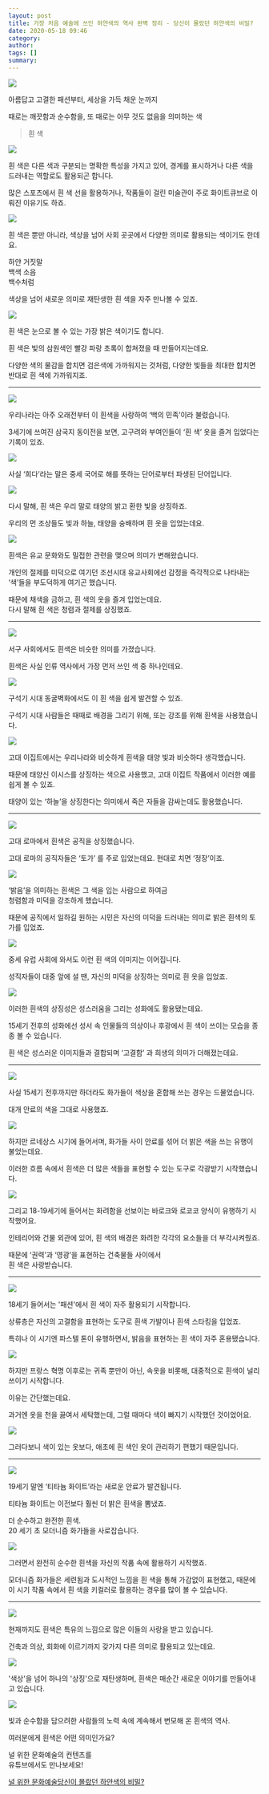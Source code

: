 ```yaml
---
layout: post
title: 가장 처음 예술에 쓰인 하얀색의 역사 완벽 정리 - 당신이 몰랐던 하얀색의 비밀?
date: 2020-05-18 09:46
category: 
author: 
tags: []
summary: 
---
```



![](https://img1.daumcdn.net/thumb/R720x0/?fname=https%3A%2F%2Ft1.daumcdn.net%2Fliveboard%2Fcultureart4u%2F838633fe595c4210ba4bd67ad0257cc0.png)

아름답고 고결한 패션부터, 세상을 가득 채운 눈까지  
  
때로는 깨끗함과 순수함을, 또 때로는 아무 것도 없음을 의미하는 색  

> 흰 색  

![](https://img1.daumcdn.net/thumb/R720x0/?fname=https%3A%2F%2Ft1.daumcdn.net%2Fliveboard%2Fcultureart4u%2Fb557734fb8954e0b850ea2e2ceb392c2.png)

흰 색은 다른 색과 구분되는 명확한 특성을 가지고 있어, 경계를 표시하거나 다른 색을 드러내는 역할로도 활용되곤 합니다.  
  
많은 스포츠에서 흰 색 선을 활용하거나, 작품들이 걸린 미술관이 주로 화이트큐브로 이뤄진 이유기도 하죠.  

![](https://img1.daumcdn.net/thumb/R720x0/?fname=https%3A%2F%2Ft1.daumcdn.net%2Fliveboard%2Fcultureart4u%2Fc2b3628f782c4f289a7afb4ed5ed605a.png)

흰 색은 뿐만 아니라, 색상을 넘어 사회 곳곳에서 다양한 의미로 활용되는 색이기도 한데요.  
  
하얀 거짓말  
백색 소음  
백수처럼  
  
색상을 넘어 새로운 의미로 재탄생한 흰 색을 자주 만나볼 수 있죠.  

![](https://img1.daumcdn.net/thumb/R720x0/?fname=https%3A%2F%2Ft1.daumcdn.net%2Fliveboard%2Fcultureart4u%2Fbf651031dcce4fb79e964a2c389587a5.png)

흰 색은 눈으로 볼 수 있는 가장 밝은 색이기도 합니다.  
  
흰 색은 빛의 삼원색인 빨강 파랑 초록이 합쳐졌을 때 만들어지는데요.  
  
다양한 색의 물감을 합치면 검은색에 가까워지는 것처럼, 다양한 빛들을 최대한 합치면 반대로 흰 색에 가까워지죠.  

----------

![](https://img1.daumcdn.net/thumb/R720x0/?fname=https%3A%2F%2Ft1.daumcdn.net%2Fliveboard%2Fcultureart4u%2Fe4b9455c328641338441aee635c6f425.png)

우리나라는 아주 오래전부터 이 흰색을 사랑하여 ‘백의 민족’이라 불렸습니다.  
  
3세기에 쓰여진 삼국지 동이전을 보면, 고구려와 부여인들이 ‘흰 색’ 옷을 즐겨 입었다는 기록이 있죠.  

![](https://img1.daumcdn.net/thumb/R720x0/?fname=https%3A%2F%2Ft1.daumcdn.net%2Fliveboard%2Fcultureart4u%2Fbb4213eba7e14675b6ac59717d1bcb5b.png)

사실 ‘희다’라는 말은 중세 국어로 해를 뜻하는 단어로부터 파생된 단어입니다.  

![](https://img1.daumcdn.net/thumb/R720x0/?fname=https%3A%2F%2Ft1.daumcdn.net%2Fliveboard%2Fcultureart4u%2F7ab4d2b9b3fb406bac242f31b0a6c293.png)

다시 말해, 흰 색은 우리 말로 태양의 밝고 환한 빛을 상징하죠.  
  
우리의 먼 조상들도 빛과 하늘, 태양을 숭배하며 흰 옷을 입었는데요.  

![](https://img1.daumcdn.net/thumb/R720x0/?fname=https%3A%2F%2Ft1.daumcdn.net%2Fliveboard%2Fcultureart4u%2Fe4011d29bdfc49e8a4d496e04bc4b28b.png)

흰색은 유교 문화와도 밀접한 관련을 맺으며 의미가 변해왔습니다.  
  
개인의 절제를 미덕으로 여기던 조선시대 유교사회에선 감정을 즉각적으로 나타내는 ‘색’들을 부도덕하게 여기곤 했습니다.  
  
때문에 채색을 금하고, 흰 색의 옷을 즐겨 입었는데요.  
다시 말해 흰 색은 청렴과 절제를 상징했죠.  

----------

![](https://img1.daumcdn.net/thumb/R720x0/?fname=https%3A%2F%2Ft1.daumcdn.net%2Fliveboard%2Fcultureart4u%2F7f3c022949c842788c80376e17de0889.png)

서구 사회에서도 흰색은 비슷한 의미를 가졌습니다.  
  
흰색은 사실 인류 역사에서 가장 먼저 쓰인 색 중 하나인데요.  

![](https://img1.daumcdn.net/thumb/R720x0/?fname=https%3A%2F%2Ft1.daumcdn.net%2Fliveboard%2Fcultureart4u%2F8dc6ea29441444a3a0f5b4d80ed5f390.png)

구석기 시대 동굴벽화에서도 이 흰 색을 쉽게 발견할 수 있죠.  
  
구석기 시대 사람들은 때때로 배경을 그리기 위해, 또는 강조를 위해 흰색을 사용했습니다.  

![](https://img1.daumcdn.net/thumb/R720x0/?fname=https%3A%2F%2Ft1.daumcdn.net%2Fliveboard%2Fcultureart4u%2F6e5f658a66334d94adb67d4c04d0d12b.png)

고대 이집트에서는 우리나라와 비슷하게 흰색을 태양 빛과 비슷하다 생각했습니다.  
  
때문에 태양신 이시스를 상징하는 색으로 사용했고, 고대 이집트 작품에서 이러한 예를 쉽게 볼 수 있죠.  
  
태양이 있는 ‘하늘’을 상징한다는 의미에서 죽은 자들을 감싸는데도 활용했습니다.  

----------

![](https://img1.daumcdn.net/thumb/R720x0/?fname=https%3A%2F%2Ft1.daumcdn.net%2Fliveboard%2Fcultureart4u%2F22f7a1636cfe4c23bb90b264c422766c.png)

고대 로마에서 흰색은 공직을 상징했습니다.  
  
고대 로마의 공직자들은 ‘토가’ 를 주로 입었는데요. 현대로 치면 ‘정장’이죠.  

![](https://img1.daumcdn.net/thumb/R720x0/?fname=https%3A%2F%2Ft1.daumcdn.net%2Fliveboard%2Fcultureart4u%2F6c333f7094eb47c2a6e2908e548be37d.png)

‘밝음’을 의미하는 흰색은 그 색을 입는 사람으로 하여금  
청렴함과 미덕을 강조하게 했습니다.  
  
때문에 공직에서 일하길 원하는 시민은 자신의 미덕을 드러내는 의미로 밝은 흰색의 토가를 입었죠.  

![](https://img1.daumcdn.net/thumb/R720x0/?fname=https%3A%2F%2Ft1.daumcdn.net%2Fliveboard%2Fcultureart4u%2Ff3ab51d598dd44db9beeaf518f4dd9cc.png)

중세 유럽 사회에 와서도 이런 흰 색의 이미지는 이어집니다.  
  
성직자들이 대중 앞에 설 땐, 자신의 미덕을 상징하는 의미로 흰 옷을 입었죠.  

![](https://img1.daumcdn.net/thumb/R720x0/?fname=https%3A%2F%2Ft1.daumcdn.net%2Fliveboard%2Fcultureart4u%2F1cc641e5d88141418861c262590a572b.png)

이러한 흰색의 상징성은 성스러움을 그리는 성화에도 활용됐는데요.  
  
15세기 전후의 성화에선 성서 속 인물들의 의상이나 후광에서 흰 색이 쓰이는 모습을 종종 볼 수 있습니다.  
  
흰 색은 성스러운 이미지들과 결합되며 ‘고결함’ 과 희생의 의미가 더해졌는데요.  

----------

![](https://img1.daumcdn.net/thumb/R720x0/?fname=https%3A%2F%2Ft1.daumcdn.net%2Fliveboard%2Fcultureart4u%2F10325ccb4fde476fa3ec01ec06f4062c.png)

사실 15세기 전후까지만 하더라도 화가들이 색상을 혼합해 쓰는 경우는 드물었습니다.  
  
대개 안료의 색을 그대로 사용했죠.  

![](https://img1.daumcdn.net/thumb/R720x0/?fname=https%3A%2F%2Ft1.daumcdn.net%2Fliveboard%2Fcultureart4u%2Fd16a43a0d6fa44f483019a61944e02e6.png)

하지만 르네상스 시기에 들어서며, 화가들 사이 안료를 섞어 더 밝은 색을 쓰는 유행이 불었는데요.  
  
이러한 흐름 속에서 흰색은 더 많은 색들을 표현할 수 있는 도구로 각광받기 시작했습니다.  

![](https://img1.daumcdn.net/thumb/R720x0/?fname=https%3A%2F%2Ft1.daumcdn.net%2Fliveboard%2Fcultureart4u%2F138576b314304c999ffa398f0039c057.png)

그리고 18-19세기에 들어서는 화려함을 선보이는 바로크와 로코코 양식이 유행하기 시작했어요.  
  
인테리어와 건물 외관에 있어, 흰 색의 배경은 화려한 각각의 요소들을 더 부각시켜줬죠.  
  
때문에 ‘권력’과 ‘영광’을 표현하는 건축물들 사이에서  
흰 색은 사랑받습니다.  

----------

![](https://img1.daumcdn.net/thumb/R720x0/?fname=https%3A%2F%2Ft1.daumcdn.net%2Fliveboard%2Fcultureart4u%2F1f2b799b2c704d6bb5fd34434ecc4b46.png)

18세기 들어서는 '패션'에서 흰 색이 자주 활용되기 시작합니다.  
  
상류층은 자신의 고결함을 표현하는 도구로 흰색 가발이나 흰색 스타킹을 입었죠.  
  
특히나 이 시기엔 파스텔 톤이 유행하면서, 밝음을 표현하는 흰 색이 자주 혼용됐습니다.  

![](https://img1.daumcdn.net/thumb/R720x0/?fname=https%3A%2F%2Ft1.daumcdn.net%2Fliveboard%2Fcultureart4u%2Ffad0bcca4ba0454e8cf5f1b21838fd4e.png)

하지만 프랑스 혁명 이후로는 귀족 뿐만이 아닌, 속옷을 비롯해, 대중적으로 흰색이 널리 쓰이기 시작합니다.  
  
이유는 간단했는데요.  
  
과거엔 옷을 천을 끓여서 세탁했는데, 그럴 때마다 색이 빠지기 시작했던 것이었어요.  

![](https://img1.daumcdn.net/thumb/R720x0/?fname=https%3A%2F%2Ft1.daumcdn.net%2Fliveboard%2Fcultureart4u%2F716327be703c4ef7872998d22f59fbc6.png)

그러다보니 색이 있는 옷보다, 애초에 흰 색인 옷이 관리하기 편했기 때문입니다.  

----------

![](https://img1.daumcdn.net/thumb/R720x0/?fname=https%3A%2F%2Ft1.daumcdn.net%2Fliveboard%2Fcultureart4u%2F923621cba5ac45b88e6f3d7a4726d52f.png)

19세기 말엔 ‘티타늄 화이트’라는 새로운 안료가 발견됩니다.  
  
티타늄 화이트는 이전보다 훨씬 더 밝은 흰색을 뽐냈죠.  
  
더 순수하고 완전한 흰색.  
20 세기 초 모더니즘 화가들을 사로잡습니다.  

![](https://img1.daumcdn.net/thumb/R720x0/?fname=https%3A%2F%2Ft1.daumcdn.net%2Fliveboard%2Fcultureart4u%2Fa8589f6f0f764dfbadca550bc3af2515.png)

그러면서 완전히 순수한 흰색을 자신의 작품 속에 활용하기 시작했죠.  
  
모더니즘 화가들은 세련됨과 도시적인 느낌을 흰 색을 통해 가감없이 표현했고, 때문에 이 시기 작품 속에서 흰 색을 키컬러로 활용하는 경우를 많이 볼 수 있습니다.  

----------

![](https://img1.daumcdn.net/thumb/R720x0/?fname=https%3A%2F%2Ft1.daumcdn.net%2Fliveboard%2Fcultureart4u%2F2f1e2983c6364c30bdd174729072513c.png)

현재까지도 흰색은 특유의 느낌으로 많은 이들의 사랑을 받고 있습니다.  
  
건축과 의상, 회화에 이르기까지 갖가지 다른 의미로 활용되고 있는데요.  

![](https://img1.daumcdn.net/thumb/R720x0/?fname=https%3A%2F%2Ft1.daumcdn.net%2Fliveboard%2Fcultureart4u%2Fd307f32d541f48a4b7be3669a6fe7555.png)

'색상'을 넘어 하나의 '상징'으로 재탄생하며, 흰색은 매순간 새로운 이야기를 만들어내고 있습니다.  

![](https://img1.daumcdn.net/thumb/R720x0/?fname=https%3A%2F%2Ft1.daumcdn.net%2Fliveboard%2Fcultureart4u%2F5317fe48865041ee84d426f2075eb88c.png)

빛과 순수함을 담으려한 사람들의 노력 속에 계속해서 변모해 온 흰색의 역사.  
  
여러분에게 흰색은 어떤 의미인가요?  

널 위한 문화예술의 컨텐츠를  
유튜브에서도 만나보세요!  

[널 위한 문화예술당신이 몰랐던 하얀색의 비밀?](https://www.youtube.com/watch?v=blX_gpfCvBU)